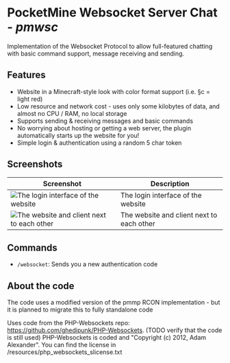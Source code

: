 # PocketMine Websocket Server Chat - _pmwsc_
Implementation of the Websocket Protocol to allow full-featured chatting with basic command support, message receiving and sending.
## Features
- Website in a Minecraft-style look with color format support (i.e. §c = light red)
- Low resource and network cost - uses only some kilobytes of data, and almost no CPU / RAM, no local storage
- Supports sending & receiving messages and basic commands
- No worrying about hosting or getting a web server, the plugin automatically starts up the website for you!
- Simple login & authentication using a random 5 char token
## Screenshots
| Screenshot | Description |
| --- | --- |
| ![The login interface of the website](https://github.com/thebigsmileXD/pmwsc/blob/master/resources/web_chat.png) | The login interface of the website |
| ![The website and client next to each other](https://github.com/thebigsmileXD/pmwsc/blob/master/resources/web_and_mc10.png) | The website and client next to each other |
## Commands
- `/websocket`: Sends you a new authentication code
## About the code
The code uses a modified version of the pmmp RCON implementation - but it is planned to migrate this to fully standalone code

Uses code from the PHP-Websockets repo: https://github.com/ghedipunk/PHP-Websockets. (TODO verify that the code is still used)
PHP-Websockets is coded and "Copyright (c) 2012, Adam Alexander". You can find the license in /resources/php_websockets_slicense.txt
